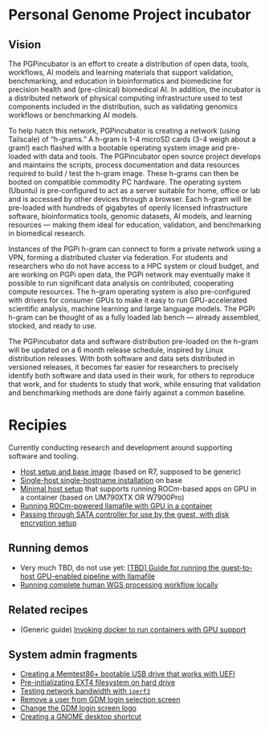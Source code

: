 # Personal Genome Project incubator

## Vision

The PGPincubator is an effort to create a distribution of open data,
tools, workflows, AI models and learning materials that support
validation, benchmarking, and education in bioinformatics and
biomedicine for precision health and (pre-clinical) biomedical AI.  In
addition, the incubator is a distributed network of physical computing
infrastructure used to test components included in the distribution,
such as validating genomics workflows or benchmarking AI models.

To help hatch this network, PGPincubator is creating a network (using
Tailscale) of “h-grams.”  A h-gram is 1-4 microSD cards (3-4 weigh
about a gram!) each flashed with a bootable operating system image and
pre-loaded with data and tools.  The PGPincubator open source project
develops and maintains the scripts, process documentation and data
resources required to build / test the h-gram image.  These h-grams
can then be booted on compatible commodity PC hardware.  The operating
system (Ubuntu) is pre-configured to act as a server suitable for
home, office or lab and is accessed by other devices through a
browser.  Each h-gram will be pre-loaded with hundreds of gigabytes of
openly licensed infrastructure software, bioinformatics tools, genomic
datasets, AI models, and learning resources — making them ideal for
education, validation, and benchmarking in biomedical research.

Instances of the PGPi h-gram can connect to form a private network
using a VPN, forming a distributed cluster via federation.  For
students and researchers who do not have access to a HPC system or
cloud budget, and are working on PGPi open data, the PGPi network may
eventually make it possible to run significant data analysis on
contributed, cooperating compute resources.  The h-gram operating
system is also pre-configured with drivers for consumer GPUs to make
it easy to run GPU-accelerated scientific analysis, machine learning
and large language models.  The PGPi h-gram can be thought of as a
fully loaded lab bench — already assembled, stocked, and ready to use.

The PGPincubator data and software distribution pre-loaded on the
h-gram will be updated on a 6 month release schedule, inspired by
Linux distribution releases.  With both software and data sets
distributed in versioned releases, it becomes far easier for
researchers to precisely identify both software and data used in their
work, for others to reproduce that work, and for students to study
that work, while ensuring that validation and benchmarking methods are
done fairly against a common baseline.

# Recipies

Currently conducting research and development around supporting software and tooling.

* [Host setup and base image](recipes/Create-base-image-for-Arvados/Create-base-image-for-Arvados.md) (based on R7, supposed to be generic)
* [Single-host single-hostname installation](recipes/Install-Arvados-instance-over-base-image.md) on base
* [Minimal host setup](recipes/Minimal-install-of-AMD-ROCm-for-Docker-images.md) that supports running ROCm-based apps on GPU in a container (based on UM790XTX OR W7900Pro)
* [Running ROCm-powered llamafile with GPU in a container](recipes/llamafile-with-ROCm-in-container.md)
* [Passing through SATA controller for use by the guest, with disk encryption setup](recipes/SATA-controller-passthrough-for-guest.md)

## Running demos

* Very much TBD, do not use yet: [\[TBD\] Guide for running the guest-to-host GPU-enabled pipeline with llamafile](recipes/Guide-for-running-the-guest-to-host-GPU-enabled-pipeline-with-llamafile.md)
* [Running complete human WGS processing workflow locally](recipes/Running-complete-human-WGS-processing-workflow-locally.md)

## Related recipes

* (Generic guide) [Invoking docker to run containers with GPU support](recipes/Invoking-docker-to-run-containers-with-GPU-support.md)

## System admin fragments

* [Creating a Memtest86+ bootable USB drive that works with UEFI](recipes/UEFI-compatible-Memtest86+-on-bootable-USB.md)
* [Pre-initializating EXT4 filesystem on hard drive](recipes/Pre-initializating-EXT4-filesystem-on-hard-drive.md)
* [Testing network bandwidth with `iperf3`](recipes/Testing-network-bandwidth-with-iperf3.md)
* [Remove a user from GDM login selection screen](recipes/Prevent-GNOME-display-manager-GDM3-from-showing-a-certain-user.md)
* [Change the GDM login screen logo](recipes/Login-screen-logo.md)
* [Creating a GNOME desktop shortcut](recipes/Creating-desktop-shortcut.md)
